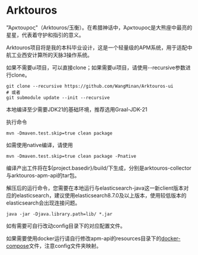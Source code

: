 # Arktouros

"Άρκτουρος"（Arktouros/玉衡）。在希腊神话中，Άρκτουρος是大熊座中最亮的星星，代表着守护和指引的意义。

Arktouros项目将是我的本科毕业设计，这是一个轻量级的APM系统，用于适配中航工业西安计算所的天脉3操作系统。

如果不需要ui项目，可以直接clone；如果需要ui项目，请使用--recursive参数进行clone。

```shell
git clone --recursive https://github.com/WangMinan/Arktouros-ui
# 或者
git submodule update --init --recursive
```

本地编译至少需要JDK21的基础环境，推荐选用Graal-JDK-21

执行命令

```shell
mvn -Dmaven.test.skip=true clean package
```

如需使用native编译，请使用
```shell
mvn -Dmaven.test.skip=true clean package -Pnative
```

编译产出工件将在${project.basedir}/build/下生成，分别是arktouros-collector与arktouros-apm-api的tar包。

解压后的运行命令，您需要在本地运行与elasticsearch-java这一新client版本对应的elasticsearch，建议使用elasticsearch8.7.0及以上版本，使用较低版本的elasticsearch会出现连接问题。
```shell
java -jar -Djava.library.path=lib/ *.jar
```

如有需要可自行改动config目录下的对应配置文件。

如果需要使用docker运行请自行修改apm-api的resources目录下的[docker-compose](arktouros-apm/arktouros-apm-api/src/main/resources/docker-compose.yaml)文件，注意config文件夹映射。
